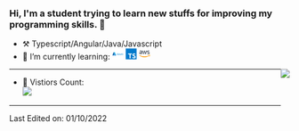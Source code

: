 ### Hi, I'm a student trying to learn new stuffs for improving my programming skills. 👋

- :hammer_and_pick: Typescript/Angular/Java/Javascript
- 🌱 I’m currently learning: <img height="20" weight="20" src="https://raw.githubusercontent.com/devicons/devicon/master/icons/azure/azure-original-wordmark.svg"> <img height="20" weight="20" src="https://raw.githubusercontent.com/devicons/devicon/master/icons/typescript/typescript-original.svg"> <img height="20" weight="20" src="https://raw.githubusercontent.com/devicons/devicon/master/icons/amazonwebservices/amazonwebservices-original-wordmark.svg"> 

<img height="250" weight="250" align="right" src="https://media4.giphy.com/media/VekcnHOwOI5So/giphy.gif?cid=ecf05e4730pe7qry6c39z6kawgfr1mblxe96dilo9jfeiv5e&rid=giphy.gif&ct=g">


<hr>

- :eyes: Vistiors Count: <br>
![](https://visitor-badge.glitch.me/badge?page_id=Swampy469.README.md)

<hr>

Last Edited on: 01/10/2022
